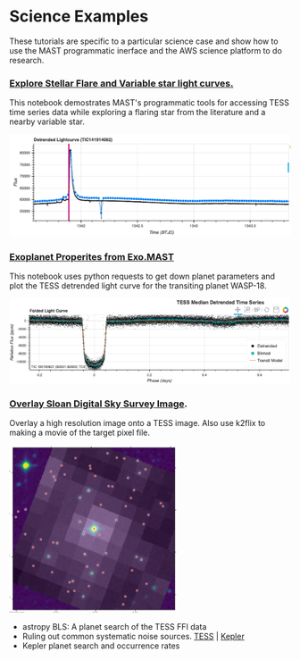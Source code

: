 # Science Examples
These tutorials are specific to a particular science case and show how to use the MAST programmatic inerface and the AWS science platform to do research. 



### [Explore Stellar Flare and Variable star light curves.](../notebooks/MAST/TESS/interm_tasc_lc/interm_tasc_lc.ipynb)
This notebook demostrates MAST's programmatic tools for accessing TESS time series data while exploring a flaring star from the literature and a nearby variable star.

![Bokeh Flare](../images/flare.png)



### [Exoplanet Properites from Exo.MAST](../notebooks/MAST/TESS/beginner_tess_exomast/beginner_tess_exomast.html) 
This notebook uses python requests to get down planet parameters and plot the TESS detrended light curve for the transiting planet WASP-18.

![Exo.MAST](../images/exoplanet-bokeh.png)



### [Overlay Sloan Digital Sky Survey Image](../notebooks/MAST/TESS/interm_tesscut_dss_overlay/tesscut_dss_overlay.ipynb). 
Overlay a high resolution image onto a TESS image. Also use k2flix to making a movie of the target pixel file.

![DSS Overlay](../images/dss-overlay.png)



- astropy BLS: A planet search of the TESS FFI data
- Ruling out common systematic noise sources. [TESS]() | [Kepler]()
- Kepler planet search and occurrence rates
